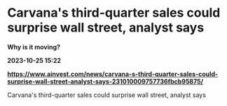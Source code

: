 # Carvana's third-quarter sales could surprise wall street, analyst says
**Why is it moving?**

**2023-10-25 15:22**

**https://www.ainvest.com/news/carvana-s-third-quarter-sales-could-surprise-wall-street-analyst-says-231010009757736fbcb95875/**

Carvana's third-quarter sales could surprise wall street, analyst says